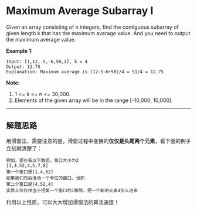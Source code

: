 # Maximum Average Subarray I

Given an array consisting of n integers, find the contiguous subarray of given length k that has the maximum average value. And you need to output the maximum average value.

**Example 1:**
```
Input: [1,12,-5,-6,50,3], k = 4
Output: 12.75
Explanation: Maximum average is (12-5-6+50)/4 = 51/4 = 12.75
```
**Note:**

1. 1 <= k <= n <= 30,000.
2. Elements of the given array will be in the range [-10,000, 10,000].

---

## 解题思路

用滑窗法，需要注意的是，滑窗过程中变换的**仅仅是头尾两个元素**，看下面的例子立刻就清楚了：
```
例如，现在有以下数组，窗口大小为3
[1,4,52,4,5,7,8]
第一个窗口是[1,4,52]
如果我们向后滑动一个单位的窗口，也即
第二个窗口是[4,52,4]
实质上仅仅相当于把第一个窗口的1移除，把一个新的元素4加入进来
```
利用以上性质，可以大大增加滑窗法的算法速度！